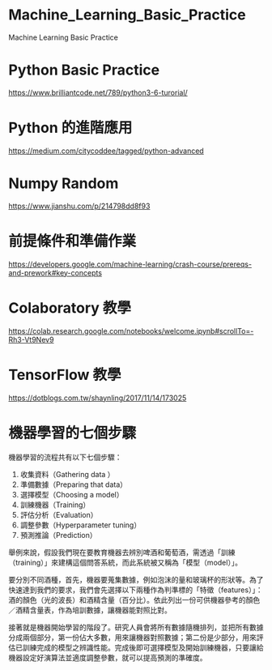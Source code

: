 # Machine_Learning_Basic_Practice
Machine Learning Basic Practice

# Python Basic Practice
https://www.brilliantcode.net/789/python3-6-turorial/

# Python 的進階應用
https://medium.com/citycoddee/tagged/python-advanced

# Numpy Random
https://www.jianshu.com/p/214798dd8f93

# 前提條件和準備作業
https://developers.google.com/machine-learning/crash-course/prereqs-and-prework#key-concepts

# Colaboratory 教學
https://colab.research.google.com/notebooks/welcome.ipynb#scrollTo=-Rh3-Vt9Nev9

# TensorFlow 教學
https://dotblogs.com.tw/shaynling/2017/11/14/173025

# 機器學習的七個步驟

機器學習的流程共有以下七個步驟：

1. 收集資料（Gathering data ）
2. 準備數據（Preparing that data）
3. 選擇模型（Choosing a model）
4. 訓練機器（Training）
5. 評估分析（Evaluation）
6. 調整參數（Hyperparameter tuning）
7. 預測推論（Prediction）

舉例來說，假設我們現在要教育機器去辨別啤酒和葡萄酒，需透過「訓練（training）」來建構這個問答系統，而此系統被又稱為「模型（model）」。


要分別不同酒種，首先，機器要蒐集數據，例如泡沫的量和玻璃杯的形狀等。為了快速達到我們的要求，我們會先選擇以下兩種作為判準標的「特徵（features）」：酒的顏色（光的波長）和酒精含量（百分比）。依此列出一份可供機器參考的顏色／酒精含量表，作為培訓數據，讓機器能對照比對。


接著就是機器開始學習的階段了。研究人員會將所有數據隨機排列，並把所有數據分成兩個部分，第一份佔大多數，用來讓機器對照數據；第二份是少部分，用來評估已訓練完成的模型之辨識性能。完成後即可選擇模型及開始訓練機器，只要讓給機器設定好演算法並適度調整參數，就可以提高預測的準確度。
